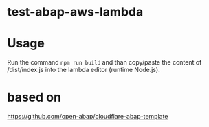 # test-abap-aws-lambda

# Usage

Run the command `npm run build` and than copy/paste the content of /dist/index.js into the lambda editor (runtime Node.js).

# based on

https://github.com/open-abap/cloudflare-abap-template